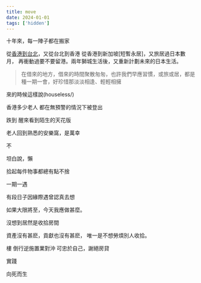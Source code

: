 ```yaml
---
title: move
date: 2024-01-01
tags: ['hidden']
---
```


十年來，每一陣子都在搬家

從[香港到台北](https://debuggingfuture.com/taipei-berlin/)，又從台北到香港
從香港到新加坡[短暫永居]，又旅居過日本數月，
再衝動過要不要留港。兩年獅城生活後，又重新計劃未來的日本生活。






> ​​在借來的地方，借來的時間聚散匆匆，​​也許我們早應習慣，​​或旅或居，都是種一期一會，​​好珍惜那淡淡相逢、輕輕相擁

來的時候這樣說(houseless/)

香港多少老人
都在無預警的情況下被登出


跌到
醒來看到陌生的天花版

老人回到熟悉的安樂窩，是萬幸


不

坦白說，懶

拾起每件物事都總有點不捨


一期一遇

有段日子因緣際遇曾認真去想

如果大限將至，今天我應做甚麼。

沒想到居然是收拾房間

資產沒有甚麽，貢獻也沒有甚麽，
唯一是不想勞煩別人收拾。



樓
倒行逆施置業對沖
可忠於自己，謝絕房貸




實踐










向死而生




